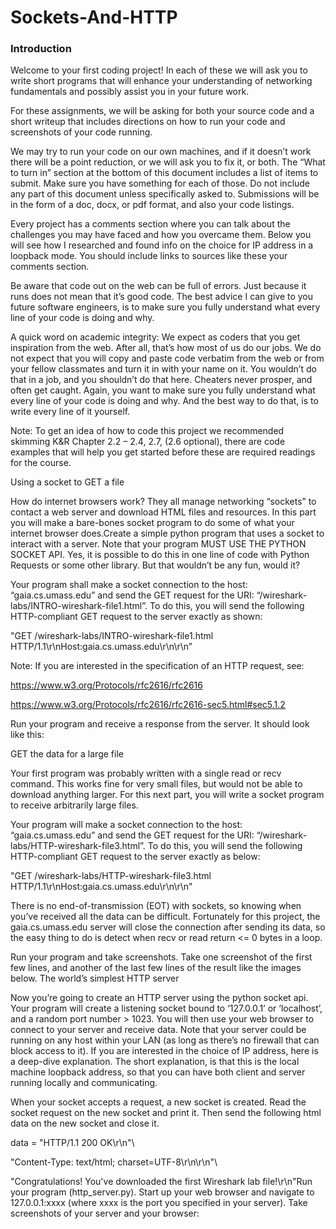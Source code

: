 # Sockets-And-HTTP

### Introduction

Welcome to your first coding project! In each of these we will ask you to write short 
programs that will enhance your understanding of networking fundamentals and possibly 
assist you in your future work.

For these assignments, we will be asking for both your source code and a short writeup 
that includes directions on how to run your code and screenshots of your code running. 

We may try to run your code on our own machines, and if it doesn’t work there will be a 
point reduction, or we will ask you to fix it, or both. 
The “What to turn in” section at the bottom of this document includes a list of items to 
submit. Make sure you have something for each of those. Do not include any part of this 
document unless specifically asked to. Submissions will be in the form of a doc, docx, or 
pdf format, and also your code listings.

Every project has a comments section where you can talk about the challenges you may 
have faced and how you overcame them. Below you will see how I researched and 
found info on the choice for IP address in a loopback mode. You should include links to 
sources like these your comments section.

Be aware that code out on the web can be full of errors. Just because it runs does not 
mean that it’s good code. The best advice I can give to you future software engineers, is 
to make sure you fully understand what every line of your code is doing and why.

A quick word on academic integrity: We expect as coders that you get inspiration from 
the web. After all, that’s how most of us do our jobs. We do not expect that you will copy 
and paste code verbatim from the web or from your fellow classmates and turn it in with 
your name on it. You wouldn’t do that in a job, and you shouldn’t do that here. Cheaters 
never prosper, and often get caught. Again, you want to make sure you fully understand 
what every line of your code is doing and why. And the best way to do that, is to write 
every line of it yourself.

Note: To get an idea of how to code this project we recommended skimming K&R 
Chapter 2.2 – 2.4, 2.7, (2.6 optional), there are code examples that will help you get 
started before these are required readings for the course.

Using a socket to GET a file

How do internet browsers work? They all manage networking “sockets” to contact a web 
server and download HTML files and resources. In this part you will make a bare-bones
socket program to do some of what your internet browser does.Create a simple python program that uses a socket to interact with a server. Note that 
your program MUST USE THE PYTHON SOCKET API. Yes, it is possible to do this in 
one line of code with Python Requests or some other library. But that wouldn’t be any 
fun, would it?

Your program shall make a socket connection to the host: “gaia.cs.umass.edu” and send 
the GET request for the URI: “/wireshark-labs/INTRO-wireshark-file1.html”. To do this, you will 
send the following HTTP-compliant GET request to the server exactly as shown:

"GET /wireshark-labs/INTRO-wireshark-file1.html HTTP/1.1\r\nHost:gaia.cs.umass.edu\r\n\r\n”

Note: If you are interested in the specification of an HTTP request, see: 

https://www.w3.org/Protocols/rfc2616/rfc2616

https://www.w3.org/Protocols/rfc2616/rfc2616-sec5.html#sec5.1.2

Run your program and receive a response from the server. It should look like this:

GET the data for a large file

Your first program was probably written with a single read or recv command. This works 
fine for very small files, but would not be able to download anything larger. For this next 
part, you will write a socket program to receive arbitrarily large files. 

Your program will make a socket connection to the host: “gaia.cs.umass.edu” and send the 
GET request for the URI: “/wireshark-labs/HTTP-wireshark-file3.html”. To do this, you will send 
the following HTTP-compliant GET request to the server exactly as below:

"GET /wireshark-labs/HTTP-wireshark-file3.html HTTP/1.1\r\nHost:gaia.cs.umass.edu\r\n\r\n"

There is no end-of-transmission (EOT) with sockets, so knowing when you’ve received 
all the data can be difficult. Fortunately for this project, the gaia.cs.umass.edu server will 
close the connection after sending its data, so the easy thing to do is detect when recv 
or read return <= 0 bytes in a loop.

Run your program and take screenshots. Take one screenshot of the first few lines, and 
another of the last few lines of the result like the images below. The world’s simplest HTTP server

Now you’re going to create an HTTP server using the python socket api. Your program 
will create a listening socket bound to ‘127.0.0.1’ or ‘localhost’, and a random port
number > 1023. You will then use your web browser to connect to your server and 
receive data. Note that your server could be running on any host within your LAN (as 
long as there’s no firewall that can block access to it).
If you are interested in the choice of IP address, here is a deep-dive explanation. The 
short explanation, is that this is the local machine loopback address, so that you can 
have both client and server running locally and communicating.

When your socket accepts a request, a new socket is created. Read the socket request on the new 
socket and print it. Then send the following html data on the new socket and close it.

data = "HTTP/1.1 200 OK\r\n"\

"Content-Type: text/html; charset=UTF-8\r\n\r\n"\

"<html>Congratulations! You've downloaded the first Wireshark lab file!</html>\r\n"Run your program (http_server.py). Start up your web browser and navigate to 
127.0.0.1:xxxx (where xxxx is the port you specified in your server). Take screenshots of 
your server and your browser:
